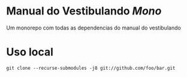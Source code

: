 # Manual do Vestibulando _Mono_

Um monorepo com todas as dependencias do manual do vestibulando

# Uso local

```
git clone --recurse-submodules -j8 git://github.com/foo/bar.git
```
